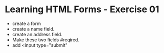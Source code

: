 # Learning HTML Forms - Exercise 01
* create a form
* create a name field.
* create an address field.
* Make these two fields #reqired.
* add <input type="submit"
